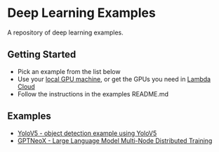 # Deep Learning Examples

A repository of deep learning examples.

## Getting Started

- Pick an example from the list below
- Use your [local GPU machine](https://lambdalabs.com/gpu-workstations/vector), or get the GPUs you need in [Lambda Cloud](https://lambdalabs.com/service/gpu-cloud)
- Follow the instructions in the examples README.md

## Examples

- [YoloV5 - object detection example using YoloV5](yolov5/)
- [GPTNeoX - Large Language Model Multi-Node Distributed Training](gpt-neox-training/)
